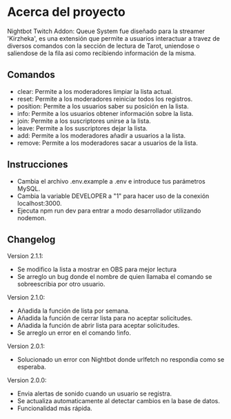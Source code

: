 # Acerca del proyecto
Nightbot Twitch Addon: Queue System fue diseñado para la streamer 'Kirzheka', es una extensión que permite a usuarios interactuar a travez de diversos comandos con la sección de lectura de Tarot, uniendose o saliendose de la fila asi como recibiendo información de la misma.

## Comandos
- clear: Permite a los moderadores limpiar la lista actual.
- reset: Permite a los moderadores reiniciar todos los registros.
- position: Permite a los usuarios saber su posición en la lista.
- info: Permite a los usuarios obtener información sobre la lista.
- join: Permite a los suscriptores unirse a la lista.
- leave: Permite a los suscriptores dejar la lista.
- add: Permite a los moderadores añadir a usuarios a la lista.
- remove: Permite a los moderadores sacar a usuarios de la lista.

## Instrucciones
- Cambia el archivo .env.example a .env e introduce tus parámetros MySQL.
- Cambia la variable DEVELOPER a "1" para hacer uso de la conexión localhost:3000.
- Ejecuta npm run dev para entrar a modo desarrollador utilizando nodemon.

## Changelog
Version 2.1.1:
- Se modifico la lista a mostrar en OBS para mejor lectura
- Se arreglo un bug donde el nombre de quien llamaba el comando se sobreescribia por otro usuario.

Version 2.1.0:
- Añadida la función de lista por semana.
- Añadida la función de cerrar lista para no aceptar solicitudes.
- Añadida la función de abrir lista para aceptar solicitudes.
- Se arreglo un error en el comando !info.
  
Version 2.0.1:
- Solucionado un error con Nightbot donde urlfetch no respondia como se esperaba.

Version 2.0.0:
- Envia alertas de sonido cuando un usuario se registra.
- Se actualiza automaticamente al detectar cambios en la base de datos.
- Funcionalidad más rápida.
